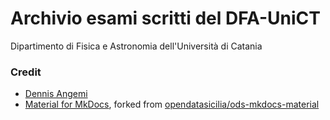 # Archivio esami scritti del DFA-UniCT
Dipartimento di Fisica e Astronomia dell'Università di Catania

### Credit
- [Dennis Angemi](https://twitter.com/DennisAngemi)
- [Material for MkDocs](https://squidfunk.github.io/mkdocs-material/), forked from [opendatasicilia/ods-mkdocs-material](https://github.com/opendatasicilia/ods-mkdocs-material)

